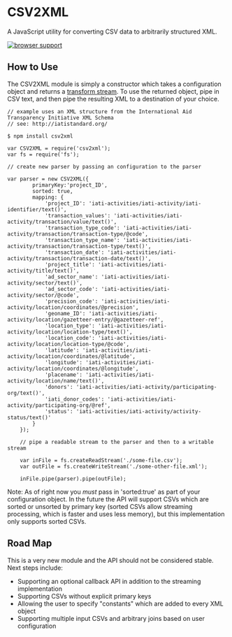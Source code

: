 CSV2XML
=======

A JavaScript utility for converting CSV data to arbitrarily structured XML.

[![browser support](https://ci.testling.com/owenscott/csv2xml.png)
](https://ci.testling.com/owenscott/csv2xml)

How to Use
----------

The CSV2XML module is simply a constructor which takes a configuration object and returns a <a href="http://nodejs.org/api/stream.html#stream_class_stream_transform">transform stream</a>. To use the returned object, pipe in CSV text, and then pipe the resulting XML to a destination of your choice.

    // example uses an XML structure from the International Aid Transparency Initiative XML Schema
    // see: http://iatistandard.org/

    $ npm install csv2xml

    var CSV2XML = require('csv2xml');
    var fs = require('fs');

    // create new parser by passing an configuration to the parser
    
    var parser = new CSV2XML({
			primaryKey:'project_ID',
			sorted: true,
			mapping: {
				'project_ID': 'iati-activities/iati-activity/iati-identifier/text()',
				'transaction_values': 'iati-activities/iati-activity/transaction/value/text()',
				'transaction_type_code': 'iati-activities/iati-activity/transaction/transaction-type/@code',
				'transaction_type_name': 'iati-activities/iati-activity/transaction/transaction-type/text()',
				'transaction_date': 'iati-activities/iati-activity/transaction/transaction-date/text()',
				'project_title': 'iati-activities/iati-activity/title/text()',
				'ad_sector_name': 'iati-activities/iati-activity/sector/text()',
				'ad_sector_code': 'iati-activities/iati-activity/sector/@code',
				'precision_code': 'iati-activities/iati-activity/location/coordinates/@precision',
				'geoname_ID': 'iati-activities/iati-activity/location/gazetteer-entry/@gazetteer-ref',
				'location_type': 'iati-activities/iati-activity/location/location-type/text()',
				'location_code': 'iati-activities/iati-activity/location/location-type/@code',
				'latitude': 'iati-activities/iati-activity/location/coordinates/@latitude',
				'longitude': 'iati-activities/iati-activity/location/coordinates/@longitude',
				'placename': 'iati-activities/iati-activity/location/name/text()',
				'donors': 'iati-activities/iati-activity/participating-org/text()',
				'iati_donor_codes': 'iati-activities/iati-activity/participating-org/@ref',
				'status': 'iati-activities/iati-activity/activity-status/text()'
			}
		});

		// pipe a readable stream to the parser and then to a writable stream
		
		var inFile = fs.createReadStream('./some-file.csv');
		var outFile = fs.createWriteStream('./some-other-file.xml');

		inFile.pipe(parser).pipe(outFile);

Note: As of right now you *must* pass in 'sorted:true' as part of your configuration object. In the future the API will support CSVs which are sorted or unsorted by primary key (sorted CSVs allow streaming processing, which is faster and uses less memory), but this implementation only supports sorted CSVs.

Road Map
---------

This is a very new module and the API should not be considered stable. Next steps include:

* Supporting an optional callback API in addition to the streaming implementation
* Supporting CSVs without explicit primary keys
* Allowing the user to specify "constants" which are added to every XML object
* Supporting multiple input CSVs and arbitrary joins based on user configuration